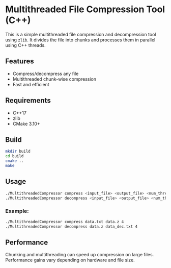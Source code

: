 # Multithreaded File Compression Tool (C++)

This is a simple multithreaded file compression and decompression tool using `zlib`. It divides the file into chunks and processes them in parallel using C++ threads.

## Features

- Compress/decompress any file
- Multithreaded chunk-wise compression
- Fast and efficient

## Requirements

- C++17
- zlib
- CMake 3.10+

## Build

```bash
mkdir build
cd build
cmake ..
make
```

## Usage

```bash
./MultithreadedCompressor compress <input_file> <output_file> <num_threads>
./MultithreadedCompressor decompress <input_file> <output_file> <num_threads>
```

### Example:

```bash
./MultithreadedCompressor compress data.txt data.z 4
./MultithreadedCompressor decompress data.z data_dec.txt 4
```
## Performance

Chunking and multithreading can speed up compression on large files. Performance gains vary depending on hardware and file size.



